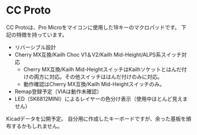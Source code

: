 # CC Proto

CC Protoは、Pro Microをマイコンに使用した18キーのマクロパッドです。
下記の特徴を持っています。

- リバーシブル設計
- Cherry MX互換/Kailh Choc V1＆V2/Kailh Mid-Height/ALPS系スイッチ対応
  - Cherry MX互換/Kailh Mid-HeightスイッチはKailhソケットとはんだ付けの両方に対応。その他スイッチははんだ付けのみに対応。
  - 動作確認はCherry MX互換/Kailh Mid-Heightスイッチのみ。
- Remap登録予定（VIAは動作未確認）
- LED（SK6812MINI）によるレイヤーの色分け表示（使用中ほとんど見えません）

Kicadデータを公開予定。
自分用に作成したキーボードですが、余った基板を頒布するかもしれません。
